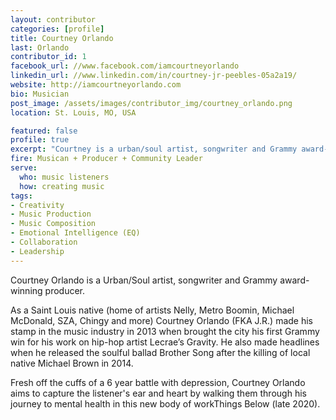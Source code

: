 ```yaml
---
layout: contributor
categories: [profile]
title: Courtney Orlando
last: Orlando
contributor_id: 1
facebook_url: //www.facebook.com/iamcourtneyorlando
linkedin_url: //www.linkedin.com/in/courtney-jr-peebles-05a2a19/
website: http://iamcourtneyorlando.com
bio: Musician
post_image: /assets/images/contributor_img/courtney_orlando.png
location: St. Louis, MO, USA

featured: false
profile: true
excerpt: "Courtney is a urban/soul artist, songwriter and Grammy award-winning producer. Career Path: Musican + Producer + Community Leader"
fire: Musican + Producer + Community Leader
serve:
  who: music listeners
  how: creating music
tags:
- Creativity
- Music Production
- Music Composition
- Emotional Intelligence (EQ)
- Collaboration
- Leadership
---
```

Courtney Orlando is a Urban/Soul artist, songwriter and Grammy award-winning producer.

As a Saint Louis native (home of artists Nelly, Metro Boomin, Michael McDonald, SZA, Chingy and more) Courtney Orlando (FKA J.R.) made his stamp in the music industry in 2013 when brought the city his first Grammy win for his work on hip-hop artist Lecrae’s Gravity. He also made headlines when he released the soulful ballad Brother Song after the killing of local native Michael Brown in 2014.
 
Fresh off the cuffs of a 6 year battle with depression, Courtney Orlando aims to capture the listener's ear and heart by walking them through his journey to mental health in this new body of workThings Below (late 2020).